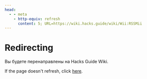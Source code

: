 ```yaml
---
head:
  - - meta
    - http-equiv: refresh
      content: 5; URL=https://wiki.hacks.guide/wiki/Wii:RSSMii
---
```


# Redirecting

Вы будете перенаправлены на Hacks Guide Wiki.

If the page doesn't refresh, click [here](https://wiki.hacks.guide/wiki/Wii:RSSMii).
